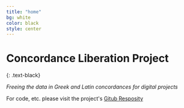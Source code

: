 ```yaml
---
title: "home"
bg: white
color: black
style: center
---
```



# Concordance Liberation Project
{: .text-black}

*Freeing the data in Greek and Latin concordances for digital projects*

For code, etc. please visit the project's [Gitub Resposity](https://github.com/GitClassical/ConcordanceLiberation/tree/master)

